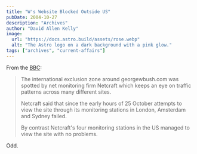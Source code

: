 ```yaml
---
title: "W's Website Blocked Outside US"
pubDate: 2004-10-27
description: "Archives"
author: "David Allen Kelly"
image:
  url: "https://docs.astro.build/assets/rose.webp"
  alt: "The Astro logo on a dark background with a pink glow."
tags: ["archives", "current-affairs"]
---
```


From the [BBC](http://news.bbc.co.uk/1/hi/technology/3958665.stm):

> The international exclusion zone around georgewbush.com was spotted by net monitoring firm Netcraft which keeps an eye on traffic patterns across many different sites.
>
> Netcraft said that since the early hours of 25 October attempts to view the site through its monitoring stations in London, Amsterdam and Sydney failed.
>
> By contrast Netcraft's four monitoring stations in the US managed to view the site with no problems.

Odd.
